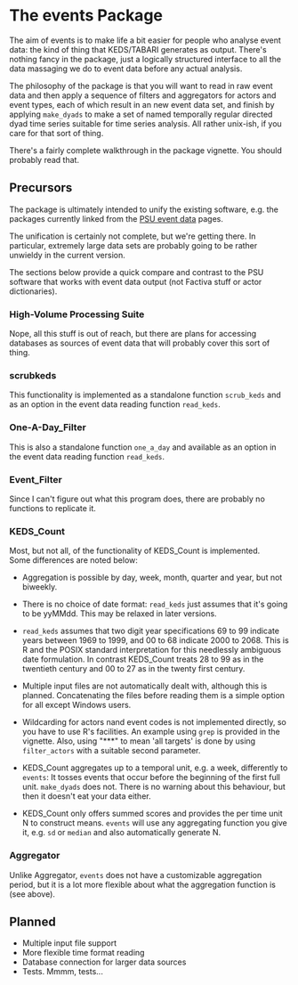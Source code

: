 # The events Package

The aim of events is to make life a bit easier for people who
analyse event data: the kind of thing that KEDS/TABARI generates as
output.  There's nothing fancy in the package, just a logically
structured interface to all the data massaging we do to event data
before any actual analysis.

The philosophy of the package is that you will want to read in raw
event data and then apply a sequence of filters and aggregators for
actors and event types, each of which result in an new event data set,
and finish by applying `make_dyads` to make a set of named temporally
regular directed dyad time series suitable for time series analysis.
All rather unix-ish, if you care for that sort of thing.

There's a fairly complete walkthrough in the package vignette.  You
should probably read that.

## Precursors

The package is ultimately intended to unify the existing software,
e.g.  the packages currently linked from the [PSU event
data](http://eventdata.psu.edu/software.dir/utilities.html) pages.

The unification is certainly not complete, but we're getting there.
In particular, extremely large data sets are probably going to be
rather unwieldy in the current version.

The sections below provide a quick compare and contrast to the PSU
software that works with event data output (not Factiva stuff or actor
dictionaries).

### High-Volume Processing Suite

Nope, all this stuff is out of reach, but there are plans for
accessing databases as sources of event data that will probably cover
this sort of thing.

### scrubkeds

This functionality is implemented as a standalone function
`scrub_keds` and as an option in the event data reading function
`read_keds`.

### One-A-Day_Filter

This is also a standalone function `one_a_day` and available as an
option in the event data reading function `read_keds`.

### Event_Filter

Since I can't figure out what this program does, there are probably no
functions to replicate it.

### KEDS_Count

Most, but not all, of the functionality of KEDS_Count is implemented.  
Some differences are noted below:

 * Aggregation is possible by day, week, month, quarter and year, but
   not biweekly.

 * There is no choice of date format: `read_keds` just assumes that it's
   going to be yyMMdd.  This may be relaxed in later versions.  

 * `read_keds` assumes that two digit year specifications 69 to 99
   indicate years between 1969 to 1999, and 00 to 68 indicate 2000 to
   2068.  This is R and the POSIX standard interpretation for this needlessly
   ambiguous date formulation.  In contrast KEDS_Count treats 28 to 99 as 
   in the twentieth century and 00 to 27 as in the twenty first century.

 * Multiple input files are not automatically dealt with,
   although this is planned.  Concatenating the files before reading them
   is a simple option for all except Windows users.

 * Wildcarding for actors nand event codes is not implemented
   directly, so you have to use R's facilities.  An example using
   `grep` is provided in the vignette.  Also, using "***" to mean 'all
   targets' is done by using `filter_actors` with a suitable second
   parameter.

 * KEDS_Count aggregates up to a temporal unit, e.g. a week,
   differently to `events`:  It tosses events that occur before the
   beginning of the first full unit.  `make_dyads` does not.
   There is no warning about this behaviour, but then it doesn't eat
   your data either.

 * KEDS_Count only offers summed scores and provides the per time unit
   N to construct means.  `events` will use any aggregating function
   you give it, e.g. `sd` or `median` and also automatically generate
   N.
   
### Aggregator

Unlike Aggregator, `events` does not have a customizable aggregation
period, but it is a lot more flexible about what the aggregation
function is (see above).

## Planned

 * Multiple input file support
 * More flexible time format reading
 * Database connection for larger data sources
 * Tests.  Mmmm, tests...